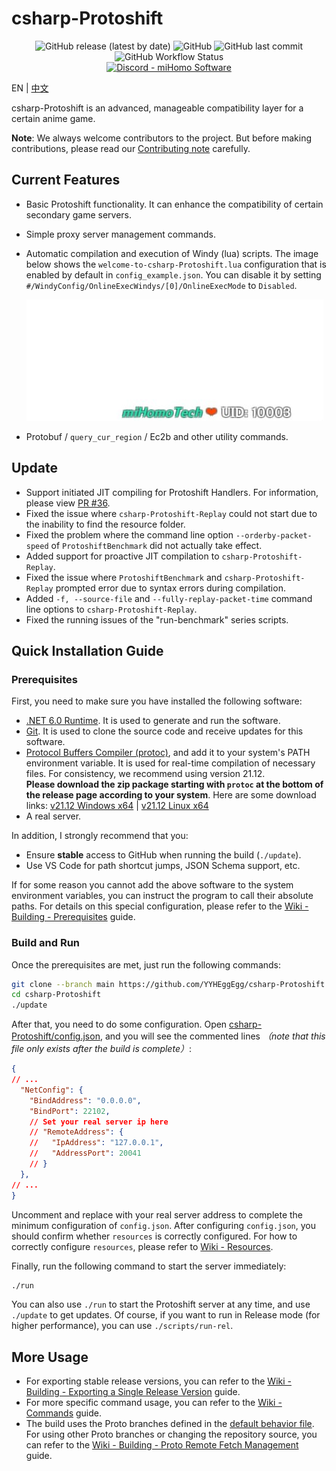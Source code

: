 # csharp-Protoshift

<div align="center">
    <img alt="GitHub release (latest by date)" src="https://img.shields.io/github/v/release/YYHEggEgg/csharp-Protoshift?logo=csharp&style=for-the-badge"> 
    <img alt="GitHub" src="https://img.shields.io/github/license/YYHEggEgg/csharp-Protoshift?style=for-the-badge"> 
    <img alt="GitHub last commit" src="https://img.shields.io/github/last-commit/YYHEggEgg/csharp-Protoshift?style=for-the-badge"> 
    <img alt="GitHub Workflow Status" src="https://img.shields.io/github/actions/workflow/status/YYHEggEgg/csharp-Protoshift/pull-request-check.yml?branch=development&logo=github&style=for-the-badge">
</div>

<div align="center">
  <a href="https://discord.gg/NcAjuCSFvZ">
    <img alt="Discord - miHomo Software" src="https://img.shields.io/discord/1144970607616860171?label=Discord&logo=discord&style=for-the-badge">
  </a>
</div>

EN | [中文](docs/README_CN.md)

csharp-Protoshift is an advanced, manageable compatibility layer for a certain anime game.

**Note**: We always welcome contributors to the project. But before making contributions, please read our [Contributing note](CONTRIBUTING.md) carefully.

## Current Features

- Basic Protoshift functionality. It can enhance the compatibility of certain secondary game servers.
- Simple proxy server management commands.
- Automatic compilation and execution of Windy (lua) scripts. The image below shows the `welcome-to-csharp-Protoshift.lua` configuration that is enabled by default in `config_example.json`. You can disable it by setting `#/WindyConfig/OnlineExecWindys/[0]/OnlineExecMode` to `Disabled`.

  ![Windy Preview](csharp-Protoshift/Images/windy_welcome-to-csharp-Protoshift.jpg)

- Protobuf / `query_cur_region` / Ec2b and other utility commands.

## Update

- Support initiated JIT compiling for Protoshift Handlers. For information, please view [PR #36](https://github.com/YYHEggEgg/csharp-Protoshift/pull/36).
- Fixed the issue where `csharp-Protoshift-Replay` could not start due to the inability to find the resource folder.
- Fixed the problem where the command line option `--orderby-packet-speed` of `ProtoshiftBenchmark` did not actually take effect.
- Added support for proactive JIT compilation to `csharp-Protoshift-Replay`.
- Fixed the issue where `ProtoshiftBenchmark` and `csharp-Protoshift-Replay` prompted error due to syntax errors during compilation.
- Added `-f, --source-file` and `--fully-replay-packet-time` command line options to `csharp-Protoshift-Replay`.
- Fixed the running issues of the "run-benchmark" series scripts.

## Quick Installation Guide

### Prerequisites

First, you need to make sure you have installed the following software:

- [.NET 6.0 Runtime](https://dotnet.microsoft.com/en-us/download/dotnet/6.0). It is used to generate and run the software.
- [Git](https://git-scm.com/downloads). It is used to clone the source code and receive updates for this software.
- [Protocol Buffers Compiler (protoc)](https://github.com/protocolbuffers/protobuf/releases/tag/v21.12), and add it to your system's PATH environment variable. It is used for real-time compilation of necessary files. For consistency, we recommend using version 21.12.  
  **Please download the zip package starting with `protoc` at the bottom of the release page according to your system**. Here are some download links: [v21.12 Windows x64](https://github.com/protocolbuffers/protobuf/releases/download/v21.12/protoc-21.12-win64.zip) | [v21.12 Linux x64](https://github.com/protocolbuffers/protobuf/releases/download/v21.12/protoc-21.12-linux-x86_64.zip)
- A real server.

In addition, I strongly recommend that you:

- Ensure **stable** access to GitHub when running the build (`./update`).
- Use VS Code for path shortcut jumps, JSON Schema support, etc.

If for some reason you cannot add the above software to the system environment variables, you can instruct the program to call their absolute paths. For details on this special configuration, please refer to the [Wiki - Building - Prerequisites](https://github.com/YYHEggEgg/csharp-Protoshift/wiki/EN_Building#prerequisites) guide.

### Build and Run

Once the prerequisites are met, just run the following commands:

```sh
git clone --branch main https://github.com/YYHEggEgg/csharp-Protoshift
cd csharp-Protoshift
./update
```

After that, you need to do some configuration. Open [csharp-Protoshift/config.json](csharp-Protoshift/config.json), and you will see the commented lines _（note that this file only exists after the build is complete）_:

```json
{
// ...
  "NetConfig": {
    "BindAddress": "0.0.0.0",
    "BindPort": 22102,
    // Set your real server ip here
    // "RemoteAddress": {
    //   "IpAddress": "127.0.0.1",
    //   "AddressPort": 20041
    // }
  },
// ...
}
```

Uncomment and replace with your real server address to complete the minimum configuration of `config.json`. After configuring `config.json`, you should confirm whether `resources` is correctly configured. For how to correctly configure `resources`, please refer to [Wiki - Resources](https://github.com/YYHEggEgg/csharp-Protoshift/wiki/EN_Resources).

Finally, run the following command to start the server immediately:

```sh
./run
```

You can also use `./run` to start the Protoshift server at any time, and use `./update` to get updates. Of course, if you want to run in Release mode (for higher performance), you can use `./scripts/run-rel`.

## More Usage

- For exporting stable release versions, you can refer to the [Wiki - Building - Exporting a Single Release Version](https://github.com/YYHEggEgg/csharp-Protoshift/wiki/EN_Building#exporting-a-single-release-version) guide.
- For more specific command usage, you can refer to the [Wiki - Commands](https://github.com/YYHEggEgg/csharp-Protoshift/wiki/EN_Commands) guide.
- The build uses the Proto branches defined in the [default behavior file](HandlerGenerator/Gencode_Configuration/default_protobuf_branches.txt). For using other Proto branches or changing the repository source, you can refer to the [Wiki - Building - Proto Remote Fetch Management](https://github.com/YYHEggEgg/csharp-Protoshift/wiki/EN_Building#proto-remote-fetch-management) guide.
